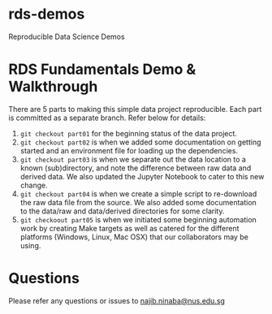 # rds-demos
Reproducible Data Science Demos

# RDS Fundamentals Demo & Walkthrough

There are 5 parts to making this simple data project reproducible. Each part is committed as a separate branch. Refer below for details:

1. `git checkout part01` for the beginning status of the data project.
2. `git checkout part02` is when we added some documentation on getting started and an environment file for loading up the dependencies.
3. `git checkout part03` is when we separate out the data location to a known (sub)directory, and note the difference between raw data and derived data. We also updated the Jupyter Notebook to cater to this new change.
4. `git checkout part04` is when we create a simple script to re-download the raw data file from the source. We also added some documentation to the data/raw and data/derived directories for some clarity.
5. `git checkoout part05` is when we initiated some beginning automation work by creating Make targets as well as catered for the different platforms (Windows, Linux, Mac OSX) that our collaborators may be using.

# Questions

Please refer any questions or issues to najib.ninaba@nus.edu.sg


